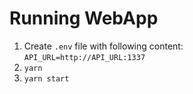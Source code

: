 # Running WebApp

1. Create `.env` file with following content:\
```API_URL=http://API_URL:1337```
2. `yarn`
3. `yarn start`

